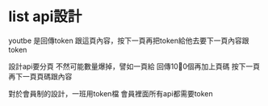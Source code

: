 # list api設計

youtbe 是回傳token 跟這頁內容，按下一頁再把token給他去要下一頁內容跟token

設計api要分頁 不然可能數量爆掉，譬如一頁給 回傳100個再加上頁碼 按下一頁再下一頁頁碼跟內容

對於會員制的設計，一班用token檔 會員裡面所有api都需要token



